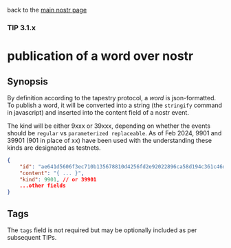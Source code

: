 back to the [main nostr page](https://github.com/wds4/tapestry-protocol/blob/main/tips/networking/nostr/README.md)

### TIP 3.1.x
publication of a word over nostr
=====

## Synopsis

By definition according to the tapestry protocol, a *word* is json-formatted. To publish a word, it will be converted into a string (the `stringify` command in javascript) and inserted into the content field of a nostr event.

The kind will be either 9xxx or 39xxx, depending on whether the events should be `regular` vs `parameterized replaceable`. As of Feb 2024, 9901 and 39901 (901 in place of xx) have been used with the understanding these kinds are designated as testnets.

```json
{
    "id": "ae641d5606f3ec710b135678810d4256fd2e92022896ca58d194c361c46d81f9",
    "content": "{ ... }",
    "kind": 9901, // or 39901
    ...other fields
}
```

## Tags

The `tags` field is not required but may be optionally included as per subsequent TIPs.

